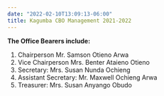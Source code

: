 ```yaml
---
date: "2022-02-10T13:09:13-06:00"
title: Kagumba CBO Management 2021-2022
---
```


**The Office Bearers include:**

1. Chairperson Mr. Samson Otieno Arwa
2. Vice Chairperson Mrs. Benter Ataieno Otieno
3. Secretary: Mrs. Susan Nunda Ochieng
4. Assistant Secretary: Mr. Maxwell Ochieng Arwa
5. Treasurer: Mrs. Susan Anyango Obudo